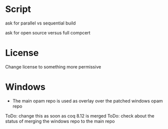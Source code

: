 # Script

ask for parallel vs sequential build

ask for open source versus full compcert

# License

Change license to something more permissive

# Windows

- The main opam repo is used as overlay over the patched windows opam repo

ToDo: change this as soon as coq 8.12 is merged
ToDo: check about the status of merging the windows repo to the main repo